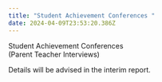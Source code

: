 ```yaml
---
title: "Student Achievement Conferences "
date: 2024-04-09T23:53:20.386Z
---
```

Student Achievement Conferences  
(Parent Teacher Interviews)  

Details will be advised in the interim report.

